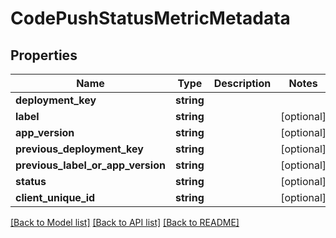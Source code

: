 # CodePushStatusMetricMetadata

## Properties
Name | Type | Description | Notes
------------ | ------------- | ------------- | -------------
**deployment_key** | **string** |  | 
**label** | **string** |  | [optional] 
**app_version** | **string** |  | [optional] 
**previous_deployment_key** | **string** |  | [optional] 
**previous_label_or_app_version** | **string** |  | [optional] 
**status** | **string** |  | [optional] 
**client_unique_id** | **string** |  | [optional] 

[[Back to Model list]](../README.md#documentation-for-models) [[Back to API list]](../README.md#documentation-for-api-endpoints) [[Back to README]](../README.md)


